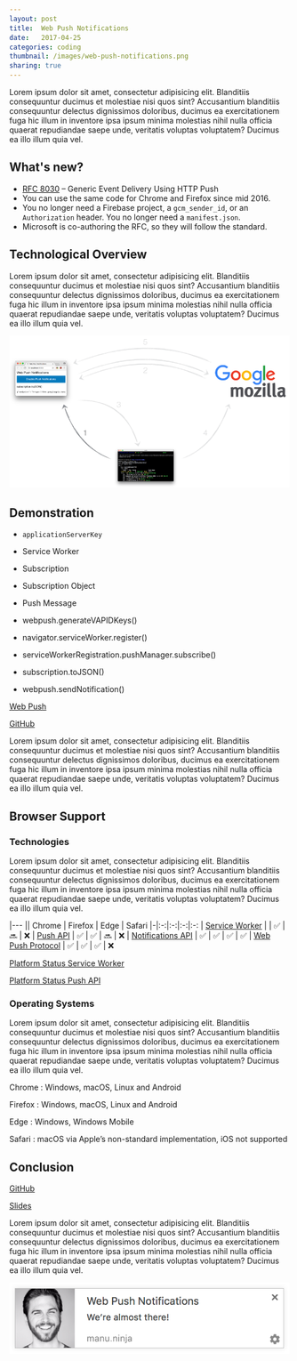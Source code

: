 ```yaml
---
layout: post
title:  Web Push Notifications
date:   2017-04-25
categories: coding
thumbnail: /images/web-push-notifications.png
sharing: true
---
```


Lorem ipsum dolor sit amet, consectetur adipisicing elit. Blanditiis consequuntur ducimus et molestiae nisi quos sint? Accusantium blanditiis consequuntur delectus dignissimos doloribus, ducimus ea exercitationem fuga hic illum in inventore ipsa ipsum minima molestias nihil nulla officia quaerat repudiandae saepe unde, veritatis voluptas voluptatem? Ducimus ea illo illum quia vel.

## What's new?

* [RFC 8030] – Generic Event Delivery Using HTTP Push
* You can use the same code for Chrome and Firefox since mid 2016.
* You no longer need a Firebase project, a `gcm_sender_id`, or an `Authorization` header. You no longer need a `manifest.json`.
* Microsoft is co-authoring the RFC, so they will follow the standard.

## Technological Overview

Lorem ipsum dolor sit amet, consectetur adipisicing elit. Blanditiis consequuntur ducimus et molestiae nisi quos sint? Accusantium blanditiis consequuntur delectus dignissimos doloribus, ducimus ea exercitationem fuga hic illum in inventore ipsa ipsum minima molestias nihil nulla officia quaerat repudiandae saepe unde, veritatis voluptas voluptatem? Ducimus ea illo illum quia vel.

![](/images/web-push-notifications-technological-overview.gif)

## Demonstration

* `applicationServerKey`
* Service Worker 
* Subscription 
* Subscription Object 
* Push Message

* webpush.generateVAPIDKeys()
* navigator.serviceWorker.register()
* serviceWorkerRegistration.pushManager.subscribe()
* subscription.toJSON()
* webpush.sendNotification()

[Web Push]

[GitHub]

Lorem ipsum dolor sit amet, consectetur adipisicing elit. Blanditiis consequuntur ducimus et molestiae nisi quos sint? Accusantium blanditiis consequuntur delectus dignissimos doloribus, ducimus ea exercitationem fuga hic illum in inventore ipsa ipsum minima molestias nihil nulla officia quaerat repudiandae saepe unde, veritatis voluptas voluptatem? Ducimus ea illo illum quia vel.

## Browser Support

### Technologies

Lorem ipsum dolor sit amet, consectetur adipisicing elit. Blanditiis consequuntur ducimus et molestiae nisi quos sint? Accusantium blanditiis consequuntur delectus dignissimos doloribus, ducimus ea exercitationem fuga hic illum in inventore ipsa ipsum minima molestias nihil nulla officia quaerat repudiandae saepe unde, veritatis voluptas voluptatem? Ducimus ea illo illum quia vel.

|---
|| Chrome | Firefox | Edge | Safari
|-|:-:|:-:|:-:|:-:
| [Service Worker] |  | ✅ | 🔜 | ❌
| [Push API] | ✅ | ✅ | 🔜 | ❌
| [Notifications API] | ✅ | ✅ | ✅ | ✅
| [Web Push Protocol] | ✅ | ✅ | ✅ | ❌

[Platform Status Service Worker]

[Platform Status Push API]

### Operating Systems

Lorem ipsum dolor sit amet, consectetur adipisicing elit. Blanditiis consequuntur ducimus et molestiae nisi quos sint? Accusantium blanditiis consequuntur delectus dignissimos doloribus, ducimus ea exercitationem fuga hic illum in inventore ipsa ipsum minima molestias nihil nulla officia quaerat repudiandae saepe unde, veritatis voluptas voluptatem? Ducimus ea illo illum quia vel.

Chrome
: Windows, macOS, Linux and Android

Firefox
: Windows, macOS, Linux and Android

Edge
: Windows, Windows Mobile

Safari
: macOS via Apple’s non-standard implementation, iOS not supported

## Conclusion

[GitHub]

[Slides]

Lorem ipsum dolor sit amet, consectetur adipisicing elit. Blanditiis consequuntur ducimus et molestiae nisi quos sint? Accusantium blanditiis consequuntur delectus dignissimos doloribus, ducimus ea exercitationem fuga hic illum in inventore ipsa ipsum minima molestias nihil nulla officia quaerat repudiandae saepe unde, veritatis voluptas voluptatem? Ducimus ea illo illum quia vel.

![](/images/web-push-notifications.png)



[RFC 8030]: https://tools.ietf.org/html/rfc8030

[GitHub]: https://github.com/Lorti/web-push-notifications
[Slides]: https://speakerdeck.com/lorti/web-push-notifications

[Platform Status Service Worker]: https://developer.microsoft.com/en-us/microsoft-edge/platform/status/?q=Service%20Worker
[Platform Status Push API]: https://developer.microsoft.com/en-us/microsoft-edge/platform/status/?q=Push%20API

[Service Worker]: https://developer.mozilla.org/en-US/docs/Web/API/Service_Worker_API 
[Push API]: https://developer.mozilla.org/en-US/docs/Web/API/Push_API
[Notifications API]: https://developer.mozilla.org/de/docs/Web/API/Notifications_API
[Web Push Protocol]: https://tools.ietf.org/html/rfc8030

[Web Push]: https://github.com/web-push-libs/web-push
